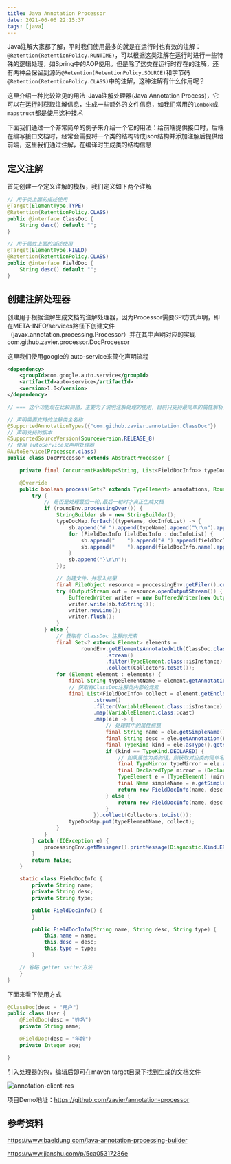 ```yaml
---
title: Java Annotation Processor
date: 2021-06-06 22:15:37
tags: [java]
---
```


Java注解大家都了解，平时我们使用最多的就是在运行时也有效的注解：`@Retention(RetentionPolicy.RUNTIME)`，可以根据这类注解在运行时进行一些特殊的逻辑处理，如Spring中的AOP使用。但是除了这类在运行时存在的注解，还有两种会保留到源码`@Retention(RetentionPolicy.SOURCE)`和字节码`@Retention(RetentionPolicy.CLASS)`中的注解，这种注解有什么作用呢？

这里介绍一种比较常见的用法-Java注解处理器(Java Annotation Process)，它可以在运行时获取注解信息，生成一些额外的文件信息，如我们常用的`lombok`或`mapstruct`都是使用这种技术

<!-- more -->

下面我们通过一个非常简单的例子来介绍一个它的用法：给前端提供接口时，后端在编写接口文档时，经常会需要将一个类的结构转成json结构并添加注解后提供给前端，这里我们通过注解，在编译时生成类的结构信息

## 定义注解

首先创建一个定义注解的模板，我们定义如下两个注解

```java
// 用于类上面的描述使用
@Target(ElementType.TYPE)
@Retention(RetentionPolicy.CLASS)
public @interface ClassDoc {
    String desc() default "";
}
```

```java
// 用于属性上面的描述使用
@Target(ElementType.FIELD)
@Retention(RetentionPolicy.CLASS)
public @interface FieldDoc {
    String desc() default "";
}
```



## 创建注解处理器

创建用于根据注解生成文档的注解处理器，因为Processor需要SPI方式声明，即在META-INFO/services路径下创建文件（javax.annotation.processing.Processor）并在其中声明对应的实现com.github.zavier.processor.DocProcessor

这里我们使用google的 auto-service来简化声明流程

```xml
<dependency>
    <groupId>com.google.auto.service</groupId>
    <artifactId>auto-service</artifactId>
    <version>1.0</version>
</dependency>
```



```JAVA
// === 这个功能现在比较简陋，主要为了说明注解处理的使用，目前只支持最简单的属性解析，暂不支持集合及嵌套等结构 ===

// 声明需要支持的注解类全名称
@SupportedAnnotationTypes({"com.github.zavier.annotation.ClassDoc"})
// 声明支持的版本
@SupportedSourceVersion(SourceVersion.RELEASE_8)
// 使用 autoService来声明处理器
@AutoService(Processor.class)
public class DocProcessor extends AbstractProcessor {

    private final ConcurrentHashMap<String, List<FieldDocInfo>> typeDocMap = new ConcurrentHashMap<>();

    @Override
    public boolean process(Set<? extends TypeElement> annotations, RoundEnvironment roundEnv) {
        try {
            // 是否是处理最后一轮,最后一轮时才真正生成文档
            if (roundEnv.processingOver()) {
                StringBuilder sb = new StringBuilder();
                typeDocMap.forEach((typeName, docInfoList) -> {
                    sb.append("# ").append(typeName).append("\r\n").append("{\r\n");
                    for (FieldDocInfo fieldDocInfo : docInfoList) {
                        sb.append("    ").append("# ").append(fieldDocInfo.desc).append("\r\n");
                        sb.append("    ").append(fieldDocInfo.name).append(": ").append(fieldDocInfo.type).append("\r\n");
                    }
                    sb.append("}\r\n");
                });

                // 创建文件，并写入结果
                final FileObject resource = processingEnv.getFiler().createResource(StandardLocation.CLASS_OUTPUT, "", "doc/doc.txt");
                try (OutputStream out = resource.openOutputStream()) {
                    BufferedWriter writer = new BufferedWriter(new OutputStreamWriter(out, UTF_8));
                    writer.write(sb.toString());
                    writer.newLine();
                    writer.flush();
                }
            } else {
                // 获取有 ClassDoc 注解的元素
                final Set<? extends Element> elements =
                        roundEnv.getElementsAnnotatedWith(ClassDoc.class)
                                .stream()
                                .filter(TypeElement.class::isInstance)
                                .collect(Collectors.toSet());
                for (Element element : elements) {
                    final String typeElementName = element.getAnnotation(ClassDoc.class).desc();
                    // 获取有ClassDoc注解类内部的元素
                    final List<FieldDocInfo> collect = element.getEnclosedElements()
                            .stream()
                            .filter(VariableElement.class::isInstance)
                            .map(VariableElement.class::cast)
                            .map(ele -> {
                                // 处理其中的属性信息
                                final String name = ele.getSimpleName().toString();
                                final String desc = ele.getAnnotation(FieldDoc.class).desc();
                                final TypeKind kind = ele.asType().getKind();
                                if (kind == TypeKind.DECLARED) {
                                    // 如果属性为类的话，则获取对应类的简单名称
                                    final TypeMirror typeMirror = ele.asType();
                                    final DeclaredType mirror = (DeclaredType) typeMirror;
                                    TypeElement e = (TypeElement) (mirror).asElement();
                                    final Name simpleName = e.getSimpleName();
                                    return new FieldDocInfo(name, desc, simpleName.toString());
                                } else {
                                    return new FieldDocInfo(name, desc, kind.name());
                                }
                            }).collect(Collectors.toList());
                    typeDocMap.put(typeElementName, collect);
                }
            }
        } catch (IOException e) {
            processingEnv.getMessager().printMessage(Diagnostic.Kind.ERROR, e.getMessage());
        }
        return false;
    }

    static class FieldDocInfo {
        private String name;
        private String desc;
        private String type;

        public FieldDocInfo() {
        }

        public FieldDocInfo(String name, String desc, String type) {
            this.name = name;
            this.desc = desc;
            this.type = type;
        }

	// 省略 getter setter方法
    }
}

```



下面来看下使用方式

```java
@ClassDoc(desc = "用户")
public class User {
    @FieldDoc(desc = "姓名")
    private String name;

    @FieldDoc(desc = "年龄")
    private Integer age;

}
```

引入处理器的包，编辑后即可在maven target目录下找到生成的文档文件

![annotation-client-res](/images/annotation-client-res.jpg)


项目Demo地址：https://github.com/zavier/annotation-processor



## 参考资料

https://www.baeldung.com/java-annotation-processing-builder

https://www.jianshu.com/p/5ca05317286e


